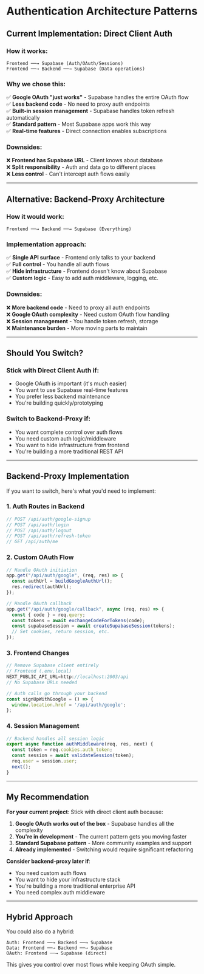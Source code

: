 # Authentication Architecture Patterns

## Current Implementation: Direct Client Auth

### How it works:

```
Frontend ──→ Supabase (Auth/OAuth/Sessions)
Frontend ──→ Backend ──→ Supabase (Data operations)
```

### Why we chose this:

✅ **Google OAuth "just works"** - Supabase handles the entire OAuth flow  
✅ **Less backend code** - No need to proxy auth endpoints  
✅ **Built-in session management** - Supabase handles token refresh automatically  
✅ **Standard pattern** - Most Supabase apps work this way  
✅ **Real-time features** - Direct connection enables subscriptions

### Downsides:

❌ **Frontend has Supabase URL** - Client knows about database  
❌ **Split responsibility** - Auth and data go to different places  
❌ **Less control** - Can't intercept auth flows easily

---

## Alternative: Backend-Proxy Architecture

### How it would work:

```
Frontend ──→ Backend ──→ Supabase (Everything)
```

### Implementation approach:

✅ **Single API surface** - Frontend only talks to your backend  
✅ **Full control** - You handle all auth flows  
✅ **Hide infrastructure** - Frontend doesn't know about Supabase  
✅ **Custom logic** - Easy to add auth middleware, logging, etc.

### Downsides:

❌ **More backend code** - Need to proxy all auth endpoints  
❌ **Google OAuth complexity** - Need custom OAuth flow handling  
❌ **Session management** - You handle token refresh, storage  
❌ **Maintenance burden** - More moving parts to maintain

---

## Should You Switch?

### Stick with Direct Client Auth if:

- Google OAuth is important (it's much easier)
- You want to use Supabase real-time features
- You prefer less backend maintenance
- You're building quickly/prototyping

### Switch to Backend-Proxy if:

- You want complete control over auth flows
- You need custom auth logic/middleware
- You want to hide infrastructure from frontend
- You're building a more traditional REST API

---

## Backend-Proxy Implementation

If you want to switch, here's what you'd need to implement:

### 1. Auth Routes in Backend

```typescript
// POST /api/auth/google-signup
// POST /api/auth/login
// POST /api/auth/logout
// POST /api/auth/refresh-token
// GET /api/auth/me
```

### 2. Custom OAuth Flow

```typescript
// Handle OAuth initiation
app.get("/api/auth/google", (req, res) => {
  const authUrl = buildGoogleAuthUrl();
  res.redirect(authUrl);
});

// Handle OAuth callback
app.get("/api/auth/google/callback", async (req, res) => {
  const { code } = req.query;
  const tokens = await exchangeCodeForTokens(code);
  const supabaseSession = await createSupabaseSession(tokens);
  // Set cookies, return session, etc.
});
```

### 3. Frontend Changes

```typescript
// Remove Supabase client entirely
// Frontend (.env.local)
NEXT_PUBLIC_API_URL=http://localhost:2003/api
// No Supabase URLs needed

// Auth calls go through your backend
const signUpWithGoogle = () => {
  window.location.href = '/api/auth/google';
};
```

### 4. Session Management

```typescript
// Backend handles all session logic
export async function authMiddleware(req, res, next) {
  const token = req.cookies.auth_token;
  const session = await validateSession(token);
  req.user = session.user;
  next();
}
```

---

## My Recommendation

**For your current project**: Stick with direct client auth because:

1. **Google OAuth works out of the box** - Supabase handles all the complexity
2. **You're in development** - The current pattern gets you moving faster
3. **Standard Supabase pattern** - More community examples and support
4. **Already implemented** - Switching would require significant refactoring

**Consider backend-proxy later if**:

- You need custom auth flows
- You want to hide your infrastructure stack
- You're building a more traditional enterprise API
- You need complex auth middleware

---

## Hybrid Approach

You could also do a hybrid:

```
Auth: Frontend ──→ Backend ──→ Supabase
Data: Frontend ──→ Backend ──→ Supabase
OAuth: Frontend ──→ Supabase (direct)
```

This gives you control over most flows while keeping OAuth simple.
